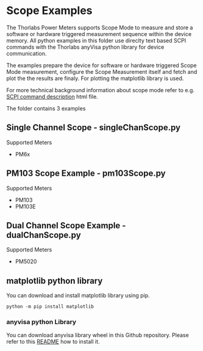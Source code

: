 # Scope Examples
The Thorlabs Power Meters supports Scope Mode to measure and store a software or hardware triggered
measurement sequence within the device memory. All python examples in this folder use direclty 
text based SCPI commands with the Thorlabs anyVisa python library for device communication. 

The examples prepare the device for software or hardware triggered Scope Mode measurement, configure the
Scope Measurement itself and fetch and plot the the results are finaly. For plotting the matplotlib 
library is used. 

For more technical background information about scope mode refer to e.g. [SCPI command description](../commandDocu/pm5020.html) html file.

The folder contains 3 examples
## Single Channel Scope - singleChanScope.py
Supported Meters
- PM6x

## PM103 Scope Example - pm103Scope.py
Supported Meters
- PM103
- PM103E

## Dual Channel Scope Example - dualChanScope.py
Supported Meters
- PM5020

## matplotlib python library
You can download and install matplotlib library using pip. 

```
python -m pip install matplotlib
```
### anyvisa python Library
You can download anyvisa library wheel in this Github repository. Please refer to this [README](anyvisa) how to install it. 
